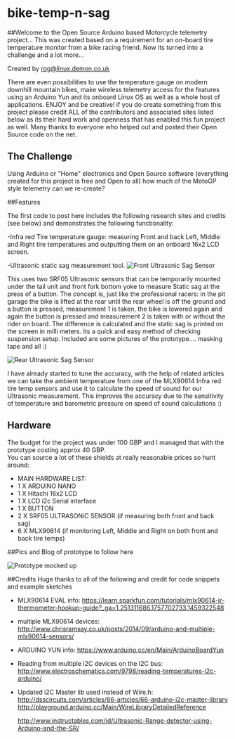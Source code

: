 # bike-temp-n-sag

##Welcome to the Open Source Arduino based Motorcycle telemetry project... 
This was created based on a requirement for an on-board tire temperature monitor from a bike racing friend. 
Now its turned into a challenge and a lot more...  

Created by rog@linux.demon.co.uk

There are even possibilities to use the temperature gauge on modern downhill mountain bikes, make wireless 
telemetry access for the features using an Arduino Yun and its onboard Linux OS as well as a whole host of applications. ENJOY and be creative! if you do create something from this project please credit ALL of the contributors and associated sites listed below as its their hard work and openness that has enabled this fun project as well. Many thanks to everyone who helped out and posted their Open Source code on the net. 

## The Challenge

Using Arduino or "Home" electronics and Open Source software (everything created for this project is free and Open to all) how much of the MotoGP style telemetry can we re-create? 

##Features

The first code to post here includes the following research sites and credits (see below) and demonstrates the following functionality: 

-Infra red Tire temperature gauge: measuring Front and back Left, Middle and Right tire temperatures and outputting them on an onboard 16x2 LCD screen.

-Ultrasonic static sag measurement tool.
![Front Ultrasonic Sag Sensor](/images/front.jpg)

 This uses two SRF05 Ultrasonic sensors that can be temporarily mounted under the tail unit and front fork bottom yoke to measure Static sag at the press of a button. 
The concept is, just like the professional racers: in the pit garage the bike is lifted at the rear until the rear wheel is off the ground and a button is pressed, measurement 1 is taken, the bike is lowered again and again the button is pressed and measurement 2 is taken with or without the rider on board. The difference is calculated and the static sag is printed on the screen in milli meters. Its a quick and easy method of checking suspension setup. Included are some pictures of the prototype.... masking tape and all :) 

![Rear Ultrasonic Sag Sensor](/images/rear_undertray.jpg)

I have already started to tune the accuracy, with the help of related articles we can take the ambient temperature from one of the MLX90614 Infra red tire temp sensors and use it to calculate the speed of sound for our Ultrasonic measurement. This improves the accuracy due to the sensitivity of temperature and barometric pressure on speed of sound calculations :) 

## Hardware

The budget for the project was under 100 GBP and I managed that with the prototype costing approx 40 GBP.  
You can source a lot of these shields at really reasonable prices so hunt around: 
 *  MAiN HARDWARE LIST:
 *  1 X ARDUINO NANO
 *  1 X Hitachi 16x2 LCD
 *  1 X LCD i2c Serial interface 
 *  1 X BUTTON
 *  2 X SRF05 ULTRASONiC SENSOR (if measuring both front and back sag)
 *  6 X MLX90614 (if monitoring Left, Middle and Right on both front and back tire temps)

##Pics and Blog of prototype to follow here 

![Prototype mocked up](/images/readings.jpg)

##Credits
Huge thanks to all of the following and credit for code snippets and example sketches

 *  MLX90614 EVAL info:
    https://learn.sparkfun.com/tutorials/mlx90614-ir-thermometer-hookup-guide?_ga=1.251311686.1757702733.1459322548
 
 *  multiple MLX90614 devices:
    http://www.chrisramsay.co.uk/posts/2014/09/arduino-and-multiple-mlx90614-sensors/
 
 *  ARDUINO YUN info:
    https://www.arduino.cc/en/Main/ArduinoBoardYun
 
 *  Reading from multiple I2C devices on the I2C bus: 
    http://www.electroschematics.com/9798/reading-temperatures-i2c-arduino/
 
 *  Updated i2C Master lib used instead of Wire.h: 
    http://dsscircuits.com/articles/86-articles/66-arduino-i2c-master-library
    http://playground.arduino.cc/Main/WireLibraryDetailedReference
   
    http://www.instructables.com/id/Ultrasonic-Range-detector-using-Arduino-and-the-SR/


